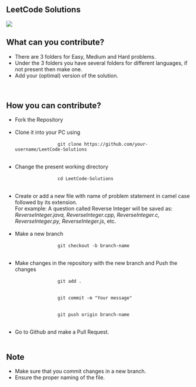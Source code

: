 <h2>
    LeetCode Solutions
</h2>
<img src="https://www.terrylu.tech/2021/05/22/leetcode/cover.png" />

<br>
<h2><b>What can you contribute?</b></h2>
<ul>
    <li>There are 3 folders for Easy, Medium and Hard problems.</li>
    <li>Under the 3 folders you have several folders for different languages, if not present then make one.</li>
    <li>Add your (optimal) version of the solution.</li>
</ul>
<br>
<h2><b>How you can contribute?</b></h2>
    <ul>
        <li>
            Fork the Repository
        </li>
        <br>
        <li>
            Clone it into your PC using <br>
            <code>
                git clone https://github.com/your-username/LeetCode-Solutions
            </code>
        </li>
        <br>
        <li>
            Change the present working directory <br>
            <code>
                cd LeetCode-Solutions
            </code>
        </li>
        <br>
        <li>
            Create or add a new file with name of problem statement in camel case followed by its extension.<br>
            <span>
                For example: A question called Reverse Integer will be saved as:
                <i>ReverseInteger.java, ReverseInteger.cpp, ReverseInteger.c, ReverseInteger.py, ReverseInteger.js</i>, etc.
            </span>
        </li>
        <br>
        <li>
            Make a new branch <br>
            <code>
                git checkout -b branch-name
            </code>
        </li>
        <br>
        <li>
            Make changes in the repository with the new branch and Push the changes
            <br>
            <code>
                git add .
            </code>
            <br>
            <code>
                git commit -m "Your message"
            </code>
            <br>
            <code>
                git push origin branch-name
            </code>
        </li>
        <br>
        <li>
            Go to Github and make a Pull Request.
        </li>
        <br>
    </ul>
    <h2><b>Note</b></h2>
    <ul>
        <li>Make sure that you commit changes in a new branch.</li>
        <li>Ensure the proper naming of the file.</li>
    </ul>
